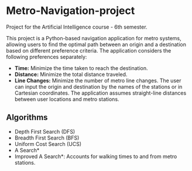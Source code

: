 # Metro-Navigation-project
Project for the Artificial Intelligence course - 6th semester.

This project is a Python-based navigation application for metro systems, 
allowing users to find the optimal path between an origin and a destination based on different preference criteria. 
The application considers the following preferences separately:
* **Time:** Minimize the time taken to reach the destination.
* **Distance:** Minimize the total distance traveled.
* **Line Changes:** Minimize the number of metro line changes.
The user can input the origin and destination by the names of the stations or in Cartesian coordinates. The application assumes straight-line distances between user locations and metro stations.

## Algorithms
* Depth First Search (DFS)
* Breadth First Search (BFS)
* Uniform Cost Search (UCS)
* A Search*
* Improved A Search*: Accounts for walking times to and from metro stations.


